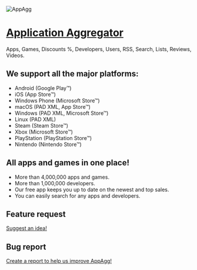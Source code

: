 ![AppAgg](https://appagg.com/apple-touch-icon.png)

# <a href="https://appagg.com">Application Aggregator</a>
Apps, Games, Discounts %, Developers, Users, RSS, Search, Lists, Reviews, Videos. 

## We support all the major platforms:
* Android (Google Play™)
* iOS (App Store™)
* Windows Phone (Microsoft Store™)
* macOS (PAD XML, App Store™)
* Windows (PAD XML, Microsoft Store™)
* Linux (PAD XML)
* Steam (Steam Store™)
* Xbox (Microsoft Store™)
* PlayStation (PlayStation Store™)
* Nintendo (Nintendo Store™)

## All apps and games in one place!
* More than 4,000,000 apps and games. 
* More than 1,000,000 developers.
* Our free app keeps you up to date on the newest and top sales.
* You can easily search for any apps and developers.

## Feature request
<a href="https://appagg.com/feedback/">Suggest an idea!</a>

## Bug report
<a href="https://appagg.com/feedback/">Create a report to help us improve AppAgg!</a>
